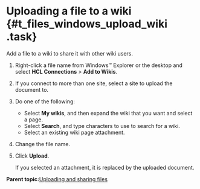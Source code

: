 # Uploading a file to a wiki {#t_files_windows_upload_wiki .task}

Add a file to a wiki to share it with other wiki users.

1.  Right-click a file name from Windows™ Explorer or the desktop and select **HCL Connections** \> **Add to Wikis**.

2.  If you connect to more than one site, select a site to upload the document to.

3.  Do one of the following:

    -   Select **My wikis**, and then expand the wiki that you want and select a page.
    -   Select **Search**, and type characters to use to search for a wiki.
    -   Select an existing wiki page attachment.
4.  Change the file name.

5.  Click **Upload**.

    If you selected an attachment, it is replaced by the uploaded document.


**Parent topic:**[Uploading and sharing files](../../connectors/enduser/c_files_windows_upload_over.md)

